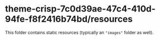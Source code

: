 # theme-crisp-7c0d39ae-47c4-410d-94fe-f8f2416b74bd/resources

This folder contains static resources (typically an `"images"` folder as well).
